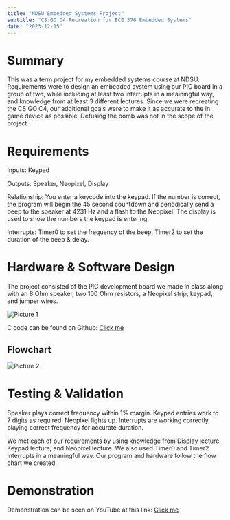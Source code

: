 ```yaml
---
title: "NDSU Embedded Systems Project"
subtitle: "CS:GO C4 Recreation for ECE 376 Embedded Systems"
date: "2023-12-15"
---
```


# Summary

This was a term project for my embedded systems course at NDSU. Requirements were to design an embedded system using our PIC board in a group of two, while including at least two interrupts in a meainingful way, and knowledge from at least 3 different lectures. Since we were recreating the CS:GO C4, our additional goals were to make it as accurate to the in game device as possible. Defusing the bomb was not in the scope of the project.

# Requirements

Inputs: Keypad<br>

Outputs: Speaker, Neopixel, Display<br>

Relationship: You enter a keycode into the keypad. If the number is correct, the program will begin the 45 second countdown and periodically send a beep to the speaker at 4231 Hz and a flash to the Neopixel. The display is used to show the numbers the keypad is entering.<br>

Interrupts: Timer0 to set the frequency of the beep, Timer2 to set the duration of the beep & delay.

# Hardware & Software Design

The project consisted of the PIC development board we made in class along with an 8 Ohm speaker, two 100 Ohm resistors, a Neopixel strip, keypad, and jumper wires.

![Picture 1](../media/ece376.png)

C code can be found on Github: [Click me](https://github.com/samuelswedberg/University/blob/main/ECE-376/c/term/term_project.c)

## Flowchart
![Picture 2](../media/flowchart.png)

# Testing & Validation

Speaker plays correct frequency within 1% margin. Keypad entries work to 7 digits as required. Neopixel lights up.
Interrupts are working correctly, playing correct frequency for accurate duration. <br>

We met each of our requirements by using knowledge from Display lecture, Keypad lecture, and Neopixel lecture. We also used Timer0 and Timer2 interrupts in a meaningful way. Our program and hardware follow the flow chart we created.

# Demonstration

Demonstration can be seen on YouTube at this link: [Click me](https://www.youtube.com/watch?v=knPtaS6Np-4)
